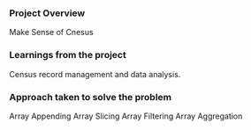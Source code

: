 ### Project Overview

 Make Sense of Cnesus


### Learnings from the project

 Census record management and data analysis. 


### Approach taken to solve the problem

 Array Appending
Array Slicing
Array Filtering
Array Aggregation


